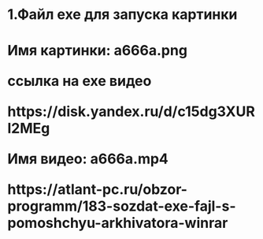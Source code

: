 <h1>1.Файл exe для запуска картинки<h1>
  <p>Имя картинки: a666a.png<p>
  <p>ссылка на exe видео<p>https://disk.yandex.ru/d/c15dg3XURl2MEg
  <p>Имя видео: a666a.mp4<p>
<P>https://atlant-pc.ru/obzor-programm/183-sozdat-exe-fajl-s-pomoshchyu-arkhivatora-winrar<p>
